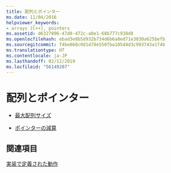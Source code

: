 ```yaml
---
title: 配列とポインター
ms.date: 11/04/2016
helpviewer_keywords:
- arrays [C++], pointers
ms.assetid: d6327896-47d0-472c-a0e1-68b777c938d8
ms.openlocfilehash: ebad3e8b5d932b734d6b6a8ed71e3030a625befb
ms.sourcegitcommit: f4be868c0d1d78e550fba105d4d3c993743a1f4b
ms.translationtype: HT
ms.contentlocale: ja-JP
ms.lasthandoff: 02/12/2019
ms.locfileid: "56149207"
---
```

# <a name="arrays-and-pointers"></a>配列とポインター

- [最大配列サイズ](../c-language/largest-array-size.md)

- [ポインターの減算](../c-language/pointer-subtraction.md)

## <a name="see-also"></a>関連項目

[実装で定義された動作](../c-language/implementation-defined-behavior.md)
